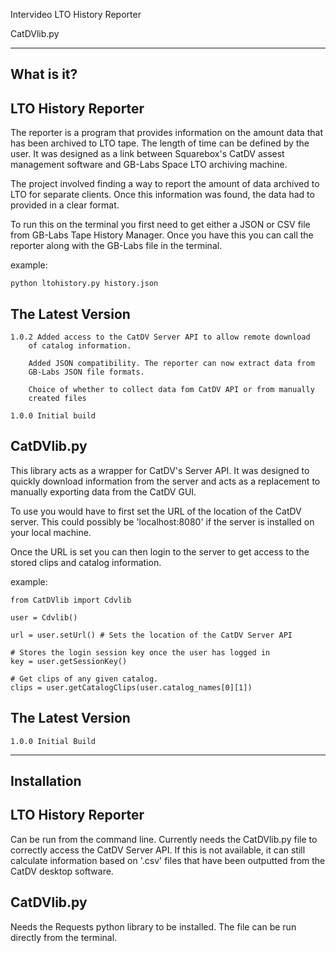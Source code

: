 Intervideo LTO History Reporter

CatDVlib.py

-----------
What is it?
-----------

LTO History Reporter
--------------------
The reporter is a program that provides information on the amount data 
that has been archived to LTO tape. The length of time can be defined by
the user. It was designed as a link between Squarebox's CatDV assest
management software and GB-Labs Space LTO archiving machine. 

The project involved finding a way to report the amount of data archived 
to LTO for separate clients. Once this information was found, the data
had to provided in a clear format.

To run this on the terminal you first need to get either a JSON or CSV 
file from GB-Labs Tape History Manager. Once you have this you can call 
the reporter along with the GB-Labs file in the terminal.

example:
	
	python ltohistory.py history.json


The Latest Version
------------------

	1.0.2 Added access to the CatDV Server API to allow remote download
		of catalog information.

		Added JSON compatibility. The reporter can now extract data from
		GB-Labs JSON file formats.

		Choice of whether to collect data fom CatDV API or from manually
		created files

	1.0.0 Initial build

CatDVlib.py
-----------
This library acts as a wrapper for CatDV's Server API. It was designed to 
quickly download information from the server and acts as a replacement to
manually exporting data from the CatDV GUI.

To use you would have to first set the URL of the location of the CatDV
server. This could possibly be 'localhost:8080' if the server is installed 
on your local machine.

Once the URL is set you can then login to the server to get access to the
stored clips and catalog information.

example:

	from CatDVlib import Cdvlib

	user = Cdvlib()

	url = user.setUrl() # Sets the location of the CatDV Server API

	# Stores the login session key once the user has logged in
	key = user.getSessionKey()   

	# Get clips of any given catalog.
	clips = user.getCatalogClips(user.catalog_names[0][1])

The Latest Version
------------------

	1.0.0 Initial Build

------------
Installation
------------

LTO History Reporter
--------------------

Can be run from the command line. Currently needs the CatDVlib.py file to 
correctly access the CatDV Server API. If this is not available, it can 
still calculate information based on '.csv' files that have been outputted 
from the CatDV desktop software.

CatDVlib.py
-----------

Needs the Requests python library to be installed. The file can be run directly
from the terminal. 


